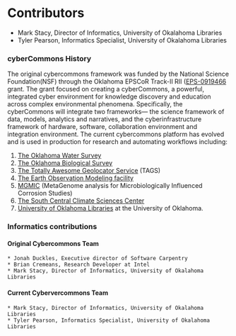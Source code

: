 Contributors
============

* Mark Stacy, Director of Informatics, University of Okalahoma Libraries
* Tyler Pearson, Informatics Specialist, University of Okalahoma Libraries

### cyberCommons History

The original cybercommons framework was funded by the National Science Foundation(NSF) through the Oklahoma EPSCoR Track-II RII ([EPS-0919466](https://www.nsf.gov/awardsearch/showAward?AWD_ID=0919443) grant. The grant focused on creating a cyberCommons, a powerful, integrated cyber environment for knowledge discovery and education across complex environmental phenomena. Specifically, the cyberCommons will integrate two frameworks— the science framework of data, models, analytics and narratives, and the cyberinfrastructure framework of hardware, software, collaboration environment and integration environment. The current cybercommons platform has evolved and is used in production for research and automating workflows including:

1. [The Oklahoma Water Survey](http://data.oklahomawatersurvey.org/portal/)
2. [The Oklahoma Biological Survey](http://www.biosurvey.ou.edu/)
3. [The Totally Awesome Geolocator Service](http://tags.animalmigration.org/) (TAGS)
4. [The Earth Observation Modeling facility](http://eomf.ou.edu/)
5. [MGMIC](http://mgmic.oscer.ou.edu/) (MetaGenome analysis for Microbiologically Influenced Corrosion Studies)
6. [The South Central Climate Sciences Center](http://southcentralclimate.org/)
7. [University of Oklahoma Libraries](https://libraries.ou.edu/) at the University of Oklahoma.


### Informatics contributions 

#### Original Cybercommons Team

    * Jonah Duckles, Executive director of Software Carpentry
    * Brian Cremeans, Research Developer at Intel 
    * Mark Stacy, Director of Informatics, University of Okalahoma Libraries

#### Current Cybervercommons Team

    * Mark Stacy, Director of Informatics, University of Okalahoma Libraries
    * Tyler Pearson, Informatics Specialist, University of Okalahoma Libraries

